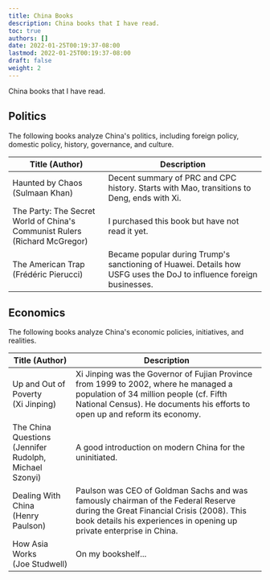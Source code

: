 ```yaml
---
title: China Books
description: China books that I have read.
toc: true
authors: []
date: 2022-01-25T00:19:37-08:00
lastmod: 2022-01-25T00:19:37-08:00
draft: false
weight: 2
---
```


China books that I have read.

## Politics

The following books analyze China's politics, including foreign policy, domestic policy, history, governance, and culture.

| Title (Author) | Description |
|------|------|
| Haunted by Chaos <br> (Sulmaan Khan) | Decent summary of PRC and CPC history. Starts with Mao, transitions to Deng, ends with Xi. |
| The Party: The Secret World of China's Communist Rulers <br> (Richard McGregor) | I purchased this book but have not read it yet. |
| The American Trap <br> (Frédéric Pierucci) | Became popular during Trump's sanctioning of Huawei. Details how USFG uses the DoJ to influence foreign businesses. |

## Economics

The following books analyze China's economic policies, initiatives, and realities.

| Title (Author) | Description |
|------|------|
| Up and Out of Poverty <br> (Xi Jinping) | Xi Jinping was the Governor of Fujian Province from 1999 to 2002, where he managed a population of 34 million people (cf. Fifth National Census). He documents his efforts to open up and reform its economy.  |
| The China Questions <br> (Jennifer Rudolph, Michael Szonyi) | A good introduction on modern China for the uninitiated. |
| Dealing With China <br> (Henry Paulson) | Paulson was CEO of Goldman Sachs and was famously chairman of the Federal Reserve during the Great Financial Crisis (2008). This book details his experiences in opening up private enterprise in China. |
| How Asia Works <br> (Joe Studwell) | On my bookshelf... |
